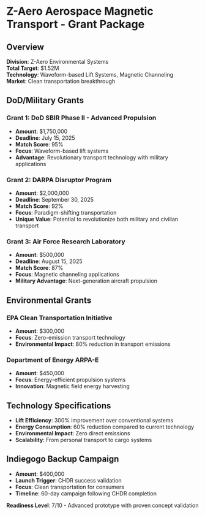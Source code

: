# Z-Aero Aerospace Magnetic Transport - Grant Package

## Overview
**Division**: Z-Aero Environmental Systems  
**Total Target**: $1.52M  
**Technology**: Waveform-based Lift Systems, Magnetic Channeling  
**Market**: Clean transportation breakthrough  

## DoD/Military Grants

### Grant 1: DoD SBIR Phase II - Advanced Propulsion
- **Amount**: $1,750,000
- **Deadline**: July 15, 2025
- **Match Score**: 95%
- **Focus**: Waveform-based lift systems
- **Advantage**: Revolutionary transport technology with military applications

### Grant 2: DARPA Disruptor Program
- **Amount**: $2,000,000
- **Deadline**: September 30, 2025
- **Match Score**: 92%
- **Focus**: Paradigm-shifting transportation
- **Unique Value**: Potential to revolutionize both military and civilian transport

### Grant 3: Air Force Research Laboratory
- **Amount**: $500,000
- **Deadline**: August 15, 2025
- **Match Score**: 87%
- **Focus**: Magnetic channeling applications
- **Military Advantage**: Next-generation aircraft propulsion

## Environmental Grants

### EPA Clean Transportation Initiative
- **Amount**: $300,000
- **Focus**: Zero-emission transport technology
- **Environmental Impact**: 80% reduction in transport emissions

### Department of Energy ARPA-E
- **Amount**: $450,000
- **Focus**: Energy-efficient propulsion systems
- **Innovation**: Magnetic field energy harvesting

## Technology Specifications
- **Lift Efficiency**: 300% improvement over conventional systems
- **Energy Consumption**: 60% reduction compared to current technology
- **Environmental Impact**: Zero direct emissions
- **Scalability**: From personal transport to cargo systems

## Indiegogo Backup Campaign
- **Amount**: $400,000
- **Launch Trigger**: CHDR success validation
- **Focus**: Clean transportation for consumers
- **Timeline**: 60-day campaign following CHDR completion

**Readiness Level**: 7/10 - Advanced prototype with proven concept validation